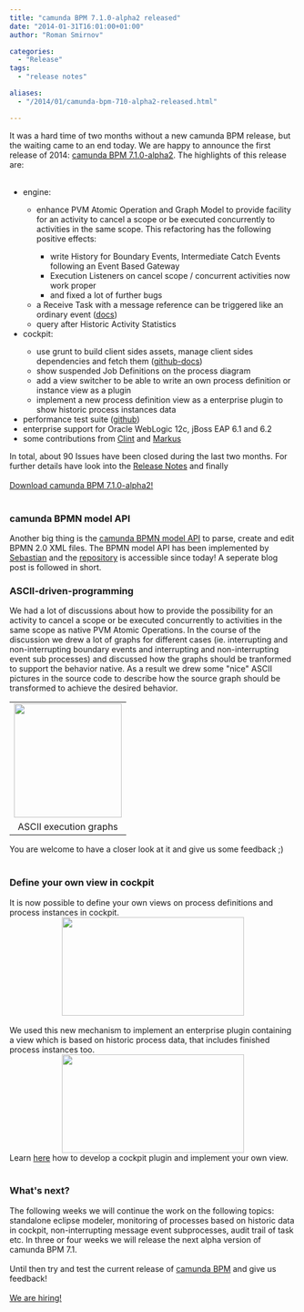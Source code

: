 ```yaml
---
title: "camunda BPM 7.1.0-alpha2 released"
date: "2014-01-31T16:01:00+01:00"
author: "Roman Smirnov"

categories:
  - "Release"
tags: 
  - "release notes"

aliases:
  - "/2014/01/camunda-bpm-710-alpha2-released.html"

---
```


<span style="background-color: transparent;">It was a hard time of two months without a new camunda BPM release, but the waiting came to an end today. We are happy to announce the first release of 2014: <a href="http://camunda.org/download/">camunda BPM 7.1.0-alpha2</a>.</span>&nbsp;The highlights of this release are:<br />
<br />
<ul>
<li>engine:</li>
<ul>
<li>enhance PVM Atomic Operation and Graph Model to provide facility for an activity to cancel a scope or be executed concurrently to activities in the same scope. This refactoring has the following positive effects:</li>
<ul>
<li>write History for Boundary Events, Intermediate Catch Events following an Event Based Gateway</li>
<li>Execution Listeners on cancel scope / concurrent activities now work proper</li>
<li>and fixed a lot of further bugs</li>
</ul>
<li>a Receive Task with a message reference can be triggered like an ordinary event (<a href="http://docs.camunda.org/api-references/bpmn20/#tasks-receive-task">docs</a>)</li>
<li>query after Historic Activity Statistics</li>
</ul>
<li>cockpit:</li>
<ul>
<li>use grunt to build client sides assets, manage client sides dependencies and fetch them (<a href="https://github.com/camunda/camunda-bpm-platform/tree/master/webapps/h2-webapp">github-docs</a>)</li>
<li>show suspended Job Definitions on the process diagram</li>
<li>add a view switcher to be able to write an own process definition or instance view as a plugin</li>
<li>implement a new process definition view as a enterprise plugin to show historic process instances data</li>
</ul>
<li>performance test suite (<a href="https://github.com/camunda/camunda-bpm-platform/tree/master/qa/performance-tests-engine#the-process-engine-performance-test-suite">github</a>)</li>
<li>enterprise support for Oracle WebLogic 12c, jBoss EAP 6.1 and 6.2</li>
<li>some contributions from <a href="https://github.com/clintmanning">Clint</a>&nbsp;and <a href="https://github.com/sm32550">Markus</a></li>
</ul>
<div>
In total, about 90 Issues have been closed during the last two months. For further details have look into the <a href="https://app.camunda.com/jira/secure/ReleaseNote.jspa?projectId=10230&amp;version=13190">Release Notes</a>&nbsp;and finally</div>
<div>
<br /></div>
<div>
<a href="http://camunda.org/download/">Download camunda BPM 7.1.0-alpha2!</a></div>
<div>
<br />
<a name='more'></a></div>
<h3>
camunda BPMN model API</h3>
<div>
Another big thing is the <a href="https://github.com/camunda/camunda-bpmn-model">camunda BPMN model API</a> to parse, create and edit BPMN 2.0 XML files. The BPMN model API has been implemented by <a href="https://github.com/menski">Sebastian</a>&nbsp;and the <a href="https://github.com/camunda/camunda-bpmn-model">repository</a> is accessible since today! A seperate blog post is followed in short.</div>
<h3>
ASCII-driven-programming</h3>
<div>
We had a lot of discussions about how to provide the possibility for an activity to cancel a scope or be executed concurrently to activities in the same scope as native PVM Atomic Operations. In the course of the discussion we drew a lot of graphs for different cases (ie. interrupting and non-interrupting boundary events and interrupting and non-interrupting event sub processes) and discussed how the graphs should be tranformed to support the behavior native. As a result we drew some "nice" ASCII pictures in the source code to describe how the source graph should be transformed to achieve the desired behavior.</div>
<table align="center" cellpadding="0" cellspacing="0" class="tr-caption-container" style="margin-left: auto; margin-right: auto; text-align: center;"><tbody>
<tr><td style="text-align: center;"><a href="http://2.bp.blogspot.com/-5Z8SSVbdt4c/Uuup4HOy6iI/AAAAAAAAADc/236DQ0mEUZs/s1600/ascii.png" imageanchor="1" style="margin-left: auto; margin-right: auto;"><img border="0" src="http://2.bp.blogspot.com/-5Z8SSVbdt4c/Uuup4HOy6iI/AAAAAAAAADc/236DQ0mEUZs/s1600/ascii.png" height="200" width="189" /></a></td></tr>
<tr><td class="tr-caption" style="text-align: center;">ASCII execution graphs</td></tr>
</tbody></table>
<div>
You are welcome to have a closer look at it and give us some feedback ;)</div>
<div>
<br /></div>
<h3>
Define your own view in cockpit</h3>
<div>
It is now possible to define your own views on process definitions and process instances in cockpit.</div>
<div class="separator" style="clear: both; text-align: center;">
<a href="http://4.bp.blogspot.com/-l45rb2u-v9k/UuuvFhPyZLI/AAAAAAAAADo/eipNYdddj00/s1600/view-switcher.png" imageanchor="1" style="margin-left: 1em; margin-right: 1em;"><img border="0" src="http://4.bp.blogspot.com/-l45rb2u-v9k/UuuvFhPyZLI/AAAAAAAAADo/eipNYdddj00/s1600/view-switcher.png" height="173" width="320" /></a></div>
<div>
<br /></div>
<div>
We used this new mechanism to implement an enterprise plugin containing a view which is based on historic process data, that includes finished process instances too.</div>
<div class="separator" style="clear: both; text-align: center;">
<a href="http://2.bp.blogspot.com/-pYbqn6SP58c/Uuuwf4MZE2I/AAAAAAAAADw/PWkus2tYGQA/s1600/cockpit-history.png" imageanchor="1"><img border="0" src="http://2.bp.blogspot.com/-pYbqn6SP58c/Uuuwf4MZE2I/AAAAAAAAADw/PWkus2tYGQA/s1600/cockpit-history.png" height="173" width="320" /></a></div>
<div>
Learn <a href="http://docs.camunda.org/latest/real-life/how-to/#cockpit-how-to-develop-a-cockpit-plugin">here</a> how to develop a cockpit plugin and implement your own view.</div>
<div>
<br /></div>
<h3>
What's next?</h3>
<div>
The following weeks we will continue the work on the following topics: standalone eclipse modeler, monitoring of processes based on historic data in cockpit, non-interrupting message event subprocesses, audit trail of task etc. In three or four weeks we will release the next alpha version of camunda BPM 7.1.</div>
<div>
<br /></div>
<div>
Until then try and test the current release of <a href="http://www.camunda.org/download/">camunda BPM</a>&nbsp;and give us feedback!</div>
<div>
<br /></div>
<div>
<a href="http://camunda.com/about/jobs/">We are hiring!</a></div>